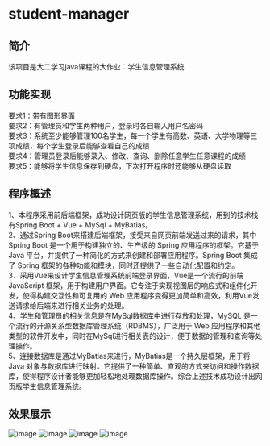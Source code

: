 # student-manager
## 简介
该项目是大二学习java课程的大作业：学生信息管理系统
## 功能实现
要求1：带有图形界面  
要求2：有管理员和学生两种用户，登录时各自输入用户名密码  
要求3：系统至少能够管理100名学生，每一个学生有高数、英语、大学物理等三项成绩，每个学生登录后能够查看自己的成绩  
要求4：管理员登录后能够录入、修改、查询、删除任意学生任意课程的成绩  
要求5：能够将学生信息保存到硬盘，下次打开程序时还能够从硬盘读取  

## 程序概述
1、本程序采用前后端框架，成功设计网页版的学生信息管理系统，用到的技术栈有Spring Boot + Vue + MySql + MyBatias。  
2、通过Spring Boot来搭建后端框架，接受来自网页前端发送过来的请求，其中Spring Boot 是一个用于构建独立的、生产级的 Spring 应用程序的框架。它基于 Java 平台，并提供了一种简化的方式来创建和部署应用程序。Spring Boot 集成了 Spring 框架的各种功能和模块，同时还提供了一些自动化配置和约定。   
3、采用Vue来设计学生信息管理系统前端登录界面，Vue是一个流行的前端 JavaScript 框架，用于构建用户界面。它专注于实现视图层的响应式和组件化开发，使得构建交互性和可复用的 Web 应用程序变得更加简单和高效，利用Vue发送请求给后端来进行相关业务的处理。  
4、学生和管理员的相关信息是在MySql数据库中进行存放和处理，MySQL 是一个流行的开源关系型数据库管理系统（RDBMS），广泛用于 Web 应用程序和其他类型的软件开发中，同时在MySql进行相关表的设计，便于数据的管理和查询等处理操作。  
5、连接数据库是通过MyBatias来进行，MyBatias是一个持久层框架，用于将 Java 对象与数据库进行映射。它提供了一种简单、直观的方式来访问和操作数据库，使得程序设计者能够更加轻松地处理数据库操作。综合上述技术成功设计出网页版学生信息管理系统。  

## 效果展示
![image](https://github.com/NoyeArk/student-manager/assets/112805800/53ccc05b-05dd-4eca-9366-294c2d52578b)
![image](https://github.com/NoyeArk/student-manager/assets/112805800/b7f4b679-54c9-420f-abe9-bae2d224b369)
![image](https://github.com/NoyeArk/student-manager/assets/112805800/98484358-2319-4342-9f81-1ccc197b9715)
![image](https://github.com/NoyeArk/student-manager/assets/112805800/fdd21670-21c1-457f-8188-35bb887067f4)
